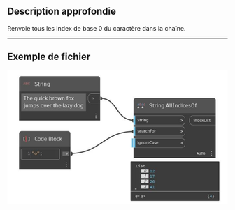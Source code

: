 ## Description approfondie
Renvoie tous les index de base 0 du caractère dans la chaîne.
___
## Exemple de fichier

![AllIndicesOf](./DSCore.String.AllIndicesOf_img.jpg)

